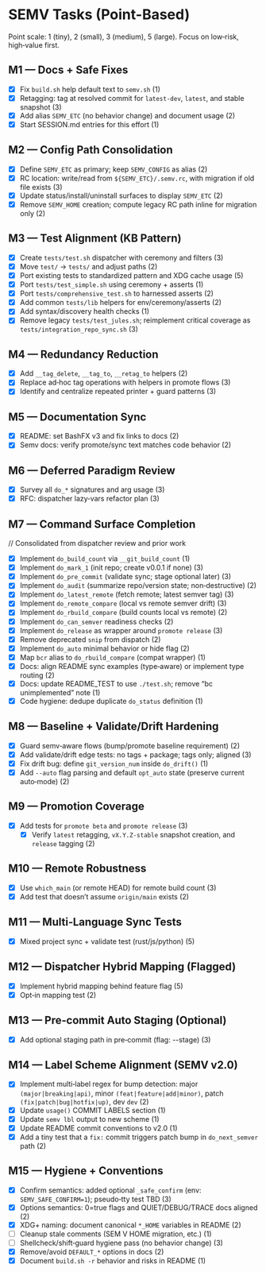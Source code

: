 # SEMV Tasks (Point-Based)

Point scale: 1 (tiny), 2 (small), 3 (medium), 5 (large). Focus on low‑risk, high‑value first.

## M1 — Docs + Safe Fixes
- [x] Fix `build.sh` help default text to `semv.sh` (1)
- [x] Retagging: tag at resolved commit for `latest-dev`, `latest`, and stable snapshot (3)
- [x] Add alias `SEMV_ETC` (no behavior change) and document usage (2)
- [x] Start SESSION.md entries for this effort (1)

## M2 — Config Path Consolidation
- [x] Define `SEMV_ETC` as primary; keep `SEMV_CONFIG` as alias (2)
- [x] RC location: write/read from `${SEMV_ETC}/.semv.rc`, with migration if old file exists (3)
- [x] Update status/install/uninstall surfaces to display `SEMV_ETC` (2)
- [x] Remove `SEMV_HOME` creation; compute legacy RC path inline for migration only (2)

## M3 — Test Alignment (KB Pattern)
- [x] Create `tests/test.sh` dispatcher with ceremony and filters (3)
- [x] Move `test/` → `tests/` and adjust paths (2)
- [x] Port existing tests to standardized pattern and XDG cache usage (5)
- [x] Port `tests/test_simple.sh` using ceremony + asserts (1)
 - [x] Port `tests/comprehensive_test.sh` to harnessed asserts (2)
- [x] Add common `tests/lib` helpers for env/ceremony/asserts (2)
- [x] Add syntax/discovery health checks (1)
- [x] Remove legacy `tests/test_jules.sh`; reimplement critical coverage as `tests/integration_repo_sync.sh` (3)

## M4 — Redundancy Reduction
- [x] Add `__tag_delete`, `__tag_to`, `__retag_to` helpers (2)
- [x] Replace ad‑hoc tag operations with helpers in promote flows (3)
- [x] Identify and centralize repeated printer + guard patterns (3)

## M5 — Documentation Sync
- [x] README: set BashFX v3 and fix links to docs (2)
- [x] Semv docs: verify promote/sync text matches code behavior (2)

## M6 — Deferred Paradigm Review
- [x] Survey all `do_*` signatures and arg usage (3)
- [x] RFC: dispatcher lazy‑vars refactor plan (3)

## M7 — Command Surface Completion
// Consolidated from dispatcher review and prior work
- [x] Implement `do_build_count` via `__git_build_count` (1)
- [x] Implement `do_mark_1` (init repo; create v0.0.1 if none) (3)
- [x] Implement `do_pre_commit` (validate sync; stage optional later) (3)
- [x] Implement `do_audit` (summarize repo/version state; non‑destructive) (2)
- [x] Implement `do_latest_remote` (fetch remote; latest semver tag) (3)
- [x] Implement `do_remote_compare` (local vs remote semver drift) (3)
- [x] Implement `do_rbuild_compare` (build counts local vs remote) (2)
- [x] Implement `do_can_semver` readiness checks (2)
- [x] Implement `do_release` as wrapper around `promote release` (3)
- [x] Remove deprecated `snip` from dispatch (2)
- [x] Implement `do_auto` minimal behavior or hide flag (2)
- [x] Map `bcr` alias to `do_rbuild_compare` (compat wrapper) (1)
- [x] Docs: align README sync examples (type‑aware) or implement type routing (2)
- [x] Docs: update README_TEST to use `./test.sh`; remove “bc unimplemented” note (1)
- [x] Code hygiene: dedupe duplicate `do_status` definition (1)

## M8 — Baseline + Validate/Drift Hardening
- [x] Guard semv‑aware flows (bump/promote baseline requirement) (2)
- [x] Add validate/drift edge tests: no tags + package; tags only; aligned (3)
- [x] Fix drift bug: define `git_version_num` inside `do_drift()` (1)
- [x] Add `--auto` flag parsing and default `opt_auto` state (preserve current auto‑mode) (2)

## M9 — Promotion Coverage
- [x] Add tests for `promote beta` and `promote release` (3)
  - [x] Verify `latest` retagging, `vX.Y.Z-stable` snapshot creation, and `release` tagging (2)

## M10 — Remote Robustness
- [x] Use `which_main` (or remote HEAD) for remote build count (3)
- [x] Add test that doesn’t assume `origin/main` exists (2)

## M11 — Multi‑Language Sync Tests
- [x] Mixed project sync + validate test (rust/js/python) (5)

## M12 — Dispatcher Hybrid Mapping (Flagged)
- [x] Implement hybrid mapping behind feature flag (5)
- [x] Opt‑in mapping test (2)

## M13 — Pre‑commit Auto Staging (Optional)
- [x] Add optional staging path in pre‑commit (flag: --stage) (3)

## M14 — Label Scheme Alignment (SEMV v2.0)
- [x] Implement multi‑label regex for bump detection: major `(major|breaking|api)`, minor `(feat|feature|add|minor)`, patch `(fix|patch|bug|hotfix|up)`, dev `dev` (2)
- [x] Update `usage()` COMMIT LABELS section (1)
- [x] Update `semv lbl` output to new scheme (1)
- [x] Update README commit conventions to v2.0 (1)
- [x] Add a tiny test that a `fix:` commit triggers patch bump in `do_next_semver` path (2)

## M15 — Hygiene + Conventions
- [x] Confirm semantics: added optional `_safe_confirm` (env: `SEMV_SAFE_CONFIRM=1`); pseudo‑tty test TBD (3)
- [x] Options semantics: 0=true flags and QUIET/DEBUG/TRACE docs aligned (2)
- [x] XDG+ naming: document canonical `*_HOME` variables in README (2)
- [ ] Cleanup stale comments (SEM V HOME migration, etc.) (1)
- [ ] Shellcheck/shift‑guard hygiene pass (no behavior change) (3)
- [x] Remove/avoid `DEFAULT_*` options in docs (2)
- [x] Document `build.sh -r` behavior and risks in README (1)
